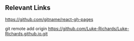 ## Relevant Links
https://github.com/gitname/react-gh-pages

git remote add origin https://github.com/Luke-Richards/Luke-Richards.github.io.git